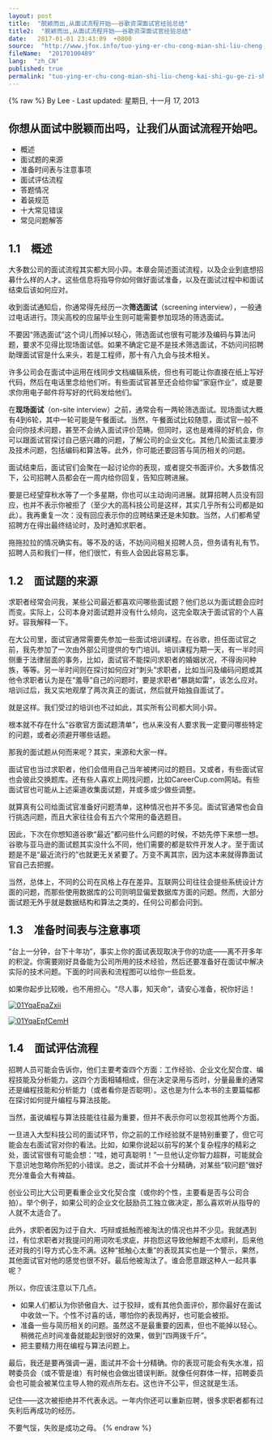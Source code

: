 ```yaml
---
layout: post
title:  "脱颖而出,从面试流程开始——谷歌资深面试官经验总结"
title2:  "脱颖而出,从面试流程开始——谷歌资深面试官经验总结"
date:   2017-01-01 23:43:09  +0800
source:  "http://www.jfox.info/tuo-ying-er-chu-cong-mian-shi-liu-cheng-kai-shi-gu-ge-zi-shen-mian-shi-guan-jing-yan-zong-jie.html"
fileName:  "20170100489"
lang:  "zh_CN"
published: true
permalink: "tuo-ying-er-chu-cong-mian-shi-liu-cheng-kai-shi-gu-ge-zi-shen-mian-shi-guan-jing-yan-zong-jie.html"
---
```

{% raw %}
By Lee - Last updated: 星期日, 十一月 17, 2013

## 你想从面试中脱颖而出吗，让我们从面试流程开始吧。

- 概述
- 面试题的来源
- 准备时间表与注意事项
- 面试评估流程
- 答题情况
- 着装规范
- 十大常见错误
- 常见问题解答

## 1.1　概述

大多数公司的面试流程其实都大同小异。本章会简述面试流程，以及企业到底想招募什么样的人才。这些信息将指导你如何做好面试准备，以及在面试过程中和面试结束后该如何应对。

收到面试通知后，你通常得先经历一次**筛选面试**（screening interview），一般通过电话进行。顶尖高校的应届毕业生则可能需要参加现场的筛选面试。

不要因“筛选面试”这个词儿而掉以轻心，筛选面试也很有可能涉及编码与算法问题，要求不见得比现场面试低。如果不确定它是不是技术筛选面试，不妨问问招聘助理面试官是什么来头，若是工程师，那十有八九会与技术相关。

许多公司会在面试中运用在线同步文档编辑系统，但也有可能让你直接在纸上写好代码，然后在电话里念给他们听。有些面试官甚至还会给你留“家庭作业”，或是要求你用电子邮件将写好的代码发给他们。

在**现场面试**（on-site interview）之前，通常会有一两轮筛选面试。现场面试大概有4到6轮，其中一轮可能是午餐面试。当然，午餐面试比较随意，面试官一般不会问你技术问题，甚至不会纳入面试评价范畴。但同时，这也是难得的好机会，你可以跟面试官探讨自己感兴趣的问题，了解公司的企业文化。其他几轮面试主要涉及技术问题，包括编码和算法等。此外，你可能还要回答与简历相关的问题。

面试结束后，面试官们会聚在一起讨论你的表现，或者提交书面评价。大多数情况下，公司招聘人员都会在一周内给你回复，告知应聘进展。

要是已经望穿秋水等了一个多星期，你也可以主动询问进展。就算招聘人员没有回应，也并不表示你被拒了（至少大的高科技公司是这样，其实几乎所有公司都是如此）。我再重复一次：没有回应表示你的应聘结果还是未知数。当然，人们都希望招聘方在得出最终结论时，及时通知求职者。

拖拖拉拉的情况确实有。等不及的话，不妨问问相关招聘人员，但务请有礼有节。招聘人员和我们一样，他们很忙，有些人会因此容易忘事。

## 1.2　面试题的来源

求职者经常会问我，某些公司最近都喜欢问哪些面试题？他们总以为面试题会应时而变。实际上，公司本身对面试题并没有什么倾向，这完全取决于面试官的个人喜好。容我解释一下。

在大公司里，面试官通常需要先参加一些面试培训课程。在谷歌，担任面试官之前，我先参加了一次由外部公司提供的专门培训。培训课程为期一天，有一半时间侧重于法律层面的事务，比如，面试官不能探问求职者的婚姻状况，不得询问种族，等等。另一半时间则在探讨如何应对“刺头”求职者，比如当问及编码问题或其他令求职者认为是在“羞辱”自己的问题时，要是求职者“暴跳如雷”，该怎么应对。培训过后，我又实地观摩了两次真正的面试，然后就开始独自面试了。

就是这样。我们受过的培训也不过如此，其实所有公司都大同小异。

根本就不存在什么“谷歌官方面试题清单”，也从来没有人要求我一定要问哪些特定的问题，或者必须避开哪些话题。

那我的面试题从何而来呢？其实，来源和大家一样。

面试官也当过求职者，他们会借用自己当年被拷问过的题目。又或者，有些面试官也会彼此交换题库。还有些人喜欢上网找问题，比如CareerCup.com网站。有些面试官也可能从上述渠道收集面试题，并或多或少做些调整。

就算真有公司给面试官准备好问题清单，这种情况也并不多见。面试官通常也会自行挑选问题，而且大家往往会有五六个常用的备选题目。

因此，下次在你想知道谷歌“最近”都问些什么问题的时候，不妨先停下来想一想。谷歌与亚马逊的面试题其实没什么不同，他们需要的都是软件开发人才。至于面试题是不是“最近流行的”也就更无关紧要了。万变不离其宗，因为这本来就得靠面试官自己去把握。

当然，总体上，不同的公司在风格上存在差异。互联网公司往往会提些系统设计方面的问题，而那些使用数据库的公司则明显偏爱数据库方面的问题。然而，大部分面试题无外乎就是数据结构和算法之类的，任何公司都会问到。

## 1.3　准备时间表与注意事项

“台上一分钟，台下十年功”，事实上你的面试表现取决于你的功底——离不开多年的积淀。你需要刚好具备能为公司所用的技术经验，然后还要准备好在面试中解决实际的技术问题。下面的时间表和流程图可以给你一些启发。

如果你起步比较晚，也不用担心。“尽人事，知天命”，请安心准备，祝你好运！

[![01YqaEpaZxii](http://www.jfox.info/wp-content/uploads/2013/11/01YqaEpaZxii.small)](http://www.jfox.info/go.php?url=http://www.jfox.info/wp-content/uploads/2013/11/01YqaEpaZxii.small)[
](http://www.jfox.info/go.php?url=http://www.ituring.com.cn/download/01YqaEpaZxii.big)

[![01YqaEpfCemH](http://www.jfox.info/wp-content/uploads/2013/11/01YqaEpfCemH.small)](http://www.jfox.info/go.php?url=http://www.jfox.info/wp-content/uploads/2013/11/01YqaEpfCemH.small)[
](http://www.jfox.info/go.php?url=http://www.ituring.com.cn/download/01YqaEpfCemH.big)

## 1.4　面试评估流程

招聘人员可能会告诉你，他们主要考查四个方面：工作经验、企业文化契合度、编程技能及分析能力。这四个方面相辅相成，但在决定录用与否时，分量最重的通常还是编程技能和分析能力（或者看你是否聪明）。这也是为什么本书的主要篇幅都在探讨如何提升编程与算法技能。

当然，虽说编程与算法技能往往最为重要，但并不表示你可以忽视其他两个方面。

一旦进入大型科技公司的面试环节，你之前的工作经验就不是特别重要了，但它可能会左右面试官对你的看法。比如，如果你说起以前写的某个复杂程序的精彩之处，面试官很有可能会想：“哇，她可真聪明！”一旦他认定你智力超群，可能就会下意识地忽略你所犯的小错误。总之，面试并不会十分精确，对某些“软问题”做好充分准备会大有裨益。

创业公司比大公司更看重企业文化契合度（或你的个性，主要看是否与公司合拍）。举个例子，如果公司的企业文化鼓励员工独立做决定，那么喜欢听从指导的人就不太适合了。

此外，求职者因为过于自大、巧辩或抵触而被淘汰的情况也并不少见。我就遇到过，有位求职者对我提问的用词吹毛求疵，并抱怨这导致他解题不太顺利，后来他还对我的引导方式心生不满。这种“抵触心太重”的表现其实也是一个警示，果然，其他面试官对他的感觉也很不好。最后他被淘汰了。谁会愿意跟这种人一起共事呢？

所以，你应该注意以下几点。

- 如果人们都认为你骄傲自大、过于狡辩，或有其他负面评价，那你最好在面试中收敛一下。个性不讨喜的话，哪怕你的表现再好，也可能会被拒。
- 准备一些与简历相关的问题。虽然这不是最重要的因素，但也不能掉以轻心。稍微花点时间准备就能起到很好的效果，做到“四两拨千斤”。
- 把主要精力用在编程与算法问题上。

最后，我还是要再强调一遍，面试并不会十分精确。你的表现可能会有失水准，招聘委员会（或不管是谁）有时候也会做出错误判断。就像任何群体一样，招聘委员会也可能会被某位主导人物的观点所左右。这也许不公平，但这就是生活。

记住——这次被拒绝并不代表永远。一年内你还可以重新应聘，很多求职者都有过失利后再成功的经历。

不要气馁，失败是成功之母。
{% endraw %}
